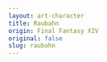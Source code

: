 ```yaml
---
layout: art-character
title: Raubahn
origin: Final Fantasy XIV
original: false
slug: raubahn
---
```

